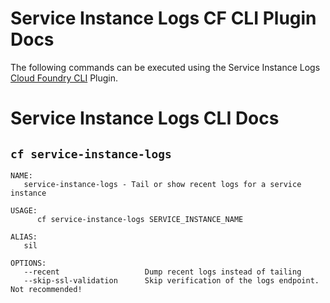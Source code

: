 # Service Instance Logs CF CLI Plugin Docs

The following commands can be executed using the Service Instance Logs [Cloud Foundry CLI](https://github.com/cloudfoundry/cli) Plugin.

# Service Instance Logs CLI Docs


## `cf service-instance-logs`

```
NAME:
   service-instance-logs - Tail or show recent logs for a service instance

USAGE:
      cf service-instance-logs SERVICE_INSTANCE_NAME

ALIAS:
   sil

OPTIONS:
   --recent                   Dump recent logs instead of tailing
   --skip-ssl-validation      Skip verification of the logs endpoint. Not recommended!
```


